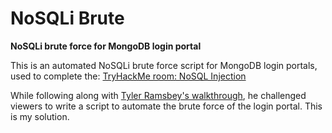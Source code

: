 # NoSQLi Brute

__NoSQLi brute force for MongoDB login portal__

This is an automated NoSQLi brute force script for MongoDB login portals, used to complete the:
[TryHackMe room: NoSQL Injection](https://tryhackme.com/r/room/nosqlinjectiontutorial)

While following along with [Tyler Ramsbey's walkthrough](https://www.youtube.com/watch?v=vrhRkYNAb1U), 
he challenged viewers to write a script to automate the brute force of 
the login portal. This is my solution. 